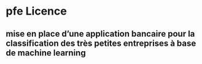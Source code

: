 # pfe Licence
## mise en place d’une application bancaire pour la classification des très petites entreprises à base de machine learning

